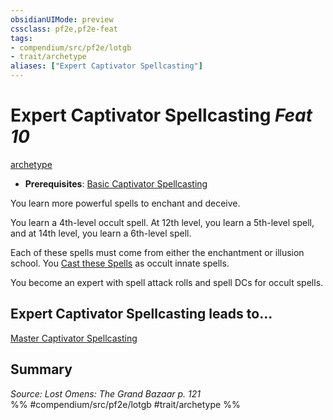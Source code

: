 ```yaml
---
obsidianUIMode: preview
cssclass: pf2e,pf2e-feat
tags:
- compendium/src/pf2e/lotgb
- trait/archetype
aliases: ["Expert Captivator Spellcasting"]
---
```

# Expert Captivator Spellcasting  *Feat 10*  
[archetype](../../rules/traits/archetype.md)  

- **Prerequisites**: [Basic Captivator Spellcasting](basic-captivator-spellcasting-lotgb.md)

You learn more powerful spells to enchant and deceive.

You learn a 4th-level occult spell. At 12th level, you learn a 5th-level spell, and at 14th level, you learn a 6th-level spell.

Each of these spells must come from either the enchantment or illusion school. You [Cast these Spells](../../rules/actions/cast-a-spell.md) as occult innate spells.

You become an expert with spell attack rolls and spell DCs for occult spells.

## Expert Captivator Spellcasting leads to...

[Master Captivator Spellcasting](master-captivator-spellcasting-lotgb.md)

## Summary

*Source: Lost Omens: The Grand Bazaar p. 121*  
%% #compendium/src/pf2e/lotgb #trait/archetype %%